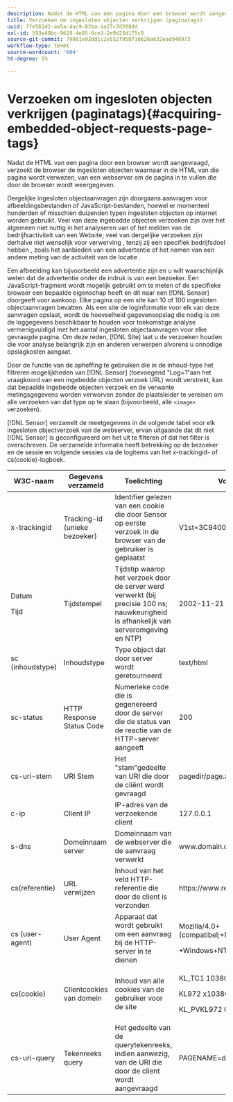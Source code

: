 ```yaml
---
description: Nadat de HTML van een pagina door een browser wordt aangevraagd, verzoekt de browser de ingesloten objecten waarnaar in de HTML van die pagina wordt verwezen, van een webserver om de pagina in te vullen die door de browser wordt weergegeven.
title: Verzoeken om ingesloten objecten verkrijgen (paginatags)
uuid: 7fe561d1-aa5a-4ac9-82ba-aa27c7d208dd
exl-id: 593e49bc-9619-4e85-8ce3-2e9d23d175c9
source-git-commit: 79981e92dd1c2e552f958716626a632ead940973
workflow-type: tm+mt
source-wordcount: '604'
ht-degree: 1%

---
```


# Verzoeken om ingesloten objecten verkrijgen (paginatags){#acquiring-embedded-object-requests-page-tags}

Nadat de HTML van een pagina door een browser wordt aangevraagd, verzoekt de browser de ingesloten objecten waarnaar in de HTML van die pagina wordt verwezen, van een webserver om de pagina in te vullen die door de browser wordt weergegeven.

Dergelijke ingesloten objectaanvragen zijn doorgaans aanvragen voor afbeeldingsbestanden of JavaScript-bestanden, hoewel er momenteel honderden of misschien duizenden typen ingesloten objecten op internet worden gebruikt. Veel van deze ingebedde objecten verzoeken zijn over het algemeen niet nuttig in het analyseren van of het melden van de bedrijfsactiviteit van een Website; veel van dergelijke verzoeken zijn derhalve niet wenselijk voor verwerving , tenzij zij een specifiek bedrijfsdoel hebben , zoals het aanbieden van een advertentie of het nemen van een andere meting van de activiteit van de locatie .

Een afbeelding kan bijvoorbeeld een advertentie zijn en u wilt waarschijnlijk weten dat de advertentie onder de indruk is van een bezoeker. Een JavaScript-fragment wordt mogelijk gebruikt om te meten of de specifieke browser een bepaalde eigenschap heeft en dit naar een [!DNL Sensor] doorgeeft voor aankoop. Elke pagina op een site kan 10 of 100 ingesloten objectaanvragen bevatten. Als een site de loginformatie voor elk van deze aanvragen opslaat, wordt de hoeveelheid gegevensopslag die nodig is om de loggegevens beschikbaar te houden voor toekomstige analyse vermenigvuldigd met het aantal ingesloten objectaanvragen voor elke gevraagde pagina. Om deze reden, [!DNL Site] laat u de verzoeken houden die voor analyse belangrijk zijn en anderen verwerpen alvorens u onnodige opslagkosten aangaat.

Door de functie van de opheffing te gebruiken die in de inhoud-type het filtreren mogelijkheden van [!DNL Sensor] (toevoegend &quot;Log=1&quot;aan het vraagkoord van een ingebedde objecten verzoek URL) wordt verstrekt, kan dat bepaalde ingebedde objecten verzoek en de verwante metingsgegevens worden verworven zonder de plaatsleider te vereisen om alle verzoeken van dat type op te slaan (bijvoorbeeld, alle `<image>` verzoeken).

[!DNL Sensor] verzamelt de meetgegevens in de volgende tabel voor elk ingesloten objectverzoek van de webserver, ervan uitgaande dat dit niet  [!DNL Sensor] is geconfigureerd om het uit te filteren of dat het filter is overschreven. De verzamelde informatie heeft betrekking op de bezoeker en de sessie en volgende sessies via de logitems van het x-trackingid- of cs(cookie)-logboek.

<table id="table_11BE08A798E743EC8E76F738F0CE5884">
 <thead>
  <tr>
   <th colname="col1" class="entry"> W3C-naam </th>
   <th colname="col2" class="entry"> Gegevens verzameld </th>
   <th colname="col3" class="entry"> Toelichting </th>
   <th colname="col4" class="entry"> Voorbeeld </th>
  </tr>
 </thead>
 <tbody>
  <tr>
   <td colname="col1"> x-trackingid </td>
   <td colname="col2"> Tracking-id (unieke bezoeker) </td>
   <td colname="col3"> Identifier gelezen van een cookie die door <span class="wintitle"> Sensor </span> op eerste verzoek in de browser van de gebruiker is geplaatst </td>
   <td colname="col4"> V1st=3C94007B4E01F9C2 </td>
  </tr>
  <tr>
   <td colname="col1"> <p>Datum </p> <p>Tijd </p> </td>
   <td colname="col2"> Tijdstempel </td>
   <td colname="col3"> Tijdstip waarop het verzoek door de server werd verwerkt (bij precisie 100 ns; nauwkeurigheid is afhankelijk van serveromgeving en NTP) </td>
   <td colname="col4"> 2002-11-21 17:21: </td>
  </tr>
  <tr>
   <td colname="col1"> sc (inhoudstype) </td>
   <td colname="col2"> Inhoudstype </td>
   <td colname="col3"> Type object dat door server wordt geretourneerd </td>
   <td colname="col4"> text/html </td>
  </tr>
  <tr>
   <td colname="col1"> sc-status </td>
   <td colname="col2"> HTTP Response Status Code </td>
   <td colname="col3"> Numerieke code die is gegenereerd door de server die de status van de reactie van de HTTP-server aangeeft </td>
   <td colname="col4"> 200 </td>
  </tr>
  <tr>
   <td colname="col1"> cs-uri-stem </td>
   <td colname="col2"> URI Stem </td>
   <td colname="col3"> Het "stam"gedeelte van URI die door de cliënt wordt gevraagd </td>
   <td colname="col4"> pagedir/page.asp </td>
  </tr>
  <tr>
   <td colname="col1"> c-ip </td>
   <td colname="col2"> Client IP </td>
   <td colname="col3"> IP-adres van de verzoekende client </td>
   <td colname="col4"> 127.0.0.1 </td>
  </tr>
  <tr>
   <td colname="col1"> s-dns </td>
   <td colname="col2"> Domeinnaam server </td>
   <td colname="col3"> Domeinnaam van de webserver die de aanvraag verwerkt </td>
   <td colname="col4"> <span class="filepath"> www.domain.com  </span> </td>
  </tr>
  <tr>
   <td colname="col1"> cs(referentie) </td>
   <td colname="col2"> URL verwijzen </td>
   <td colname="col3"> Inhoud van het veld HTTP-referentie die door de client is verzonden </td>
   <td colname="col4"> <span class="filepath"> https://www.referringsite.com  </span> </td>
  </tr>
  <tr>
   <td colname="col1"> cs (user-agent) </td>
   <td colname="col2"> User Agent </td>
   <td colname="col3"> Apparaat dat wordt gebruikt om een aanvraag bij de HTTP-server in te dienen </td>
   <td colname="col4"> <p>Mozilla/4.0+(compatibel;+MSIE+6.0; </p> <p>+Windows+NT+5.1) </p> </td>
  </tr>
  <tr>
   <td colname="col1"> cs(cookie) </td>
   <td colname="col2"> Clientcookies van domein </td>
   <td colname="col3"> Inhoud van alle cookies van de gebruiker voor de site </td>
   <td colname="col4"> <p>KL_TC1 1038058778312 </p> <p>KL972 x1038058778312282052 </p> <p>KL_PVKL972 0 </p> </td>
  </tr>
  <tr>
   <td colname="col1"> cs-uri-query </td>
   <td colname="col2"> Tekenreeks query </td>
   <td colname="col3"> Het gedeelte van de querytekenreeks, indien aanwezig, van de URI die door de client wordt aangevraagd </td>
   <td colname="col4"> PAGENAME=dynamic1&amp;link=3001 </td>
  </tr>
 </tbody>
</table>
